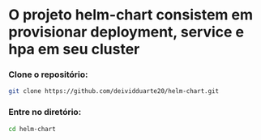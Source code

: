# O projeto helm-chart consistem em provisionar deployment, service e hpa em seu cluster

### Clone o repositório:
```bash
git clone https://github.com/deividduarte20/helm-chart.git
```

### Entre no diretório:
```bash
cd helm-chart
```

### 
